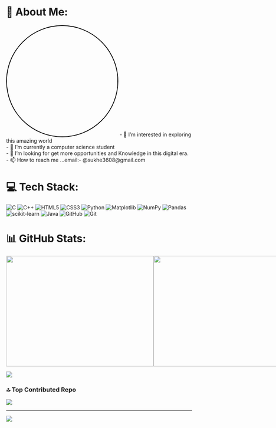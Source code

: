 # 💫 About Me:
<img src="https://raw.githubusercontent.com/sukhe3608/sukhe3608/main/my_pic.png" alt="img" style="border-radius: 50%; border: 2px solid black; width: 300px; height: 300px;">
- 👀 I’m interested in exploring this amazing world<br>- 🌱 I’m currently a computer science student<br>- 💞️ I’m looking for get more opportunities and Knowledge in this digital era.<br>- 📫 How to reach me ...email:- @sukhe3608@gmail.com


# 💻 Tech Stack:
![C](https://img.shields.io/badge/c-%2300599C.svg?style=for-the-badge&logo=c&logoColor=white) ![C++](https://img.shields.io/badge/c++-%2300599C.svg?style=for-the-badge&logo=c%2B%2B&logoColor=white) ![HTML5](https://img.shields.io/badge/html5-%23E34F26.svg?style=for-the-badge&logo=html5&logoColor=white) ![CSS3](https://img.shields.io/badge/css3-%231572B6.svg?style=for-the-badge&logo=css3&logoColor=white) ![Python](https://img.shields.io/badge/python-3670A0?style=for-the-badge&logo=python&logoColor=ffdd54) ![Matplotlib](https://img.shields.io/badge/Matplotlib-%23ffffff.svg?style=for-the-badge&logo=Matplotlib&logoColor=black) ![NumPy](https://img.shields.io/badge/numpy-%23013243.svg?style=for-the-badge&logo=numpy&logoColor=white) ![Pandas](https://img.shields.io/badge/pandas-%23150458.svg?style=for-the-badge&logo=pandas&logoColor=white) ![scikit-learn](https://img.shields.io/badge/scikit--learn-%23F7931E.svg?style=for-the-badge&logo=scikit-learn&logoColor=white)
![Java](https://img.shields.io/badge/java-%23ED8B00.svg?style=for-the-badge&logo=openjdk&logoColor=white) ![GitHub](https://img.shields.io/badge/github-%23121011.svg?style=for-the-badge&logo=github&logoColor=white) ![Git](https://img.shields.io/badge/git-%23F05033.svg?style=for-the-badge&logo=git&logoColor=white)
# 📊 GitHub Stats:
<div style="display: flex; justify-content: space-around;">
  <img src="https://github-readme-stats.vercel.app/api?username=sukhe3608&theme=dark&hide_border=false&include_all_commits=false&count_private=false" width="400" height="300" />
  <img src="https://github-readme-streak-stats.herokuapp.com/?user=sukhe3608&theme=dark&hide_border=false" width="400" height="300" />
</div>

![](https://github-readme-stats.vercel.app/api/top-langs/?username=sukhe3608&theme=dark&hide_border=false&include_all_commits=false&count_private=false&layout=compact)

### 🔝 Top Contributed Repo
![](https://github-contributor-stats.vercel.app/api?username=sukhe3608&limit=5&theme=dark&combine_all_yearly_contributions=true)


---
[![](https://visitcount.itsvg.in/api?id=sukhe3608&icon=0&color=0)](https://visitcount.itsvg.in)

<!-- Proudly created with GPRM ( https://gprm.itsvg.in ) -->
